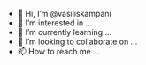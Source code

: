 - 👋 Hi, I’m @vasiliskampani
- 👀 I’m interested in ...
- 🌱 I’m currently learning ...
- 💞️ I’m looking to collaborate on ...
- 📫 How to reach me ...

<!---
vasiliskampani/vasiliskampani is a ✨ special ✨ repository because its `README.md` (this file) appears on your GitHub profile.
You can click the Preview link to take a look at your changes.
--->
